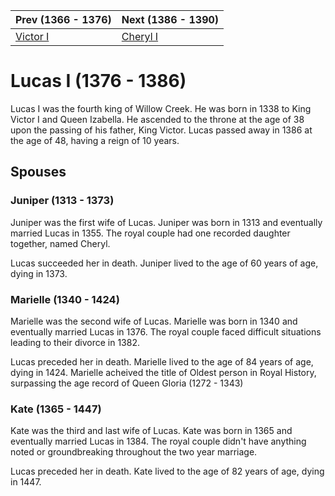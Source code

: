 | Prev (1366 - 1376) | Next (1386 - 1390) |
| ---- | ---- |
| [Victor I] | [Cheryl I] |
# Lucas I (1376 - 1386)
Lucas I was the fourth king of Willow Creek. He was born in 1338 to King Victor I and Queen Izabella. He ascended to the throne at the age of 38 upon the passing of his father, King Victor. Lucas passed away in 1386 at the age of 48, having a reign of 10 years.

## Spouses

### Juniper (1313 - 1373)
Juniper was the first wife of Lucas. Juniper was born in 1313 and eventually married Lucas in 1355. The royal couple had one recorded daughter together, named Cheryl.

Lucas succeeded her in death. Juniper lived to the age of 60 years of age, dying in 1373.

### Marielle (1340 - 1424)
Marielle was the second wife of Lucas. Marielle was born in 1340 and eventually married Lucas in 1376. The royal couple faced difficult situations leading to their divorce in 1382.

Lucas preceded her in death. Marielle lived to the age of 84 years of age, dying in 1424. Marielle acheived the title of Oldest person in Royal History, surpassing the age record of Queen Gloria (1272 - 1343)

### Kate (1365 - 1447)
Kate was the third and last wife of Lucas. Kate was born in 1365 and eventually married Lucas in 1384. The royal couple didn't have anything noted or groundbreaking throughout the two year marriage.

Lucas preceded her in death. Kate lived to the age of 82 years of age, dying in 1447.

[Victor I]: 02_Victor_I.md
[Cheryl I]: 04_Cheryl_I.md
